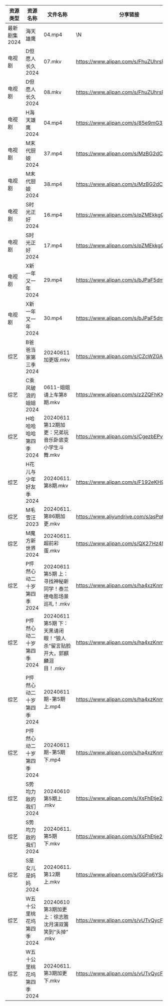 | 资源类型     | 资源名称            | 文件名称                                        | 分享链接                                      | 更新时间                |
| -------- | --------------- | ------------------------------------------- | ----------------------------------------- | ------------------- |
| 最新剧集2024 | 海天雄鹰            | 04.mp4                                      | \N                                        | 2024-06-11 22:09:16 |
| 电视剧      | D但愿人长久2024      | 07.mkv                                      | https://www.alipan.com/s/FhuZUhrsRyc      | 2024-06-11 00:05:12 |
| 电视剧      | D但愿人长久2024      | 08.mkv                                      | https://www.alipan.com/s/FhuZUhrsRyc      | 2024-06-11 00:05:11 |
| 电视剧      | H海天雄鹰2024       | 04.mp4                                      | https://www.alipan.com/s/85e9mG38ZwA      | 2024-06-11 22:05:23 |
| 电视剧      | M末代厨娘2024       | 37.mp4                                      | https://www.alipan.com/s/MzBG2dCbCix      | 2024-06-11 14:05:42 |
| 电视剧      | M末代厨娘2024       | 38.mp4                                      | https://www.alipan.com/s/MzBG2dCbCix      | 2024-06-11 14:05:42 |
| 电视剧      | S时光正好2024       | 16.mp4                                      | https://www.alipan.com/s/pZMEkkgQ5kg      | 2024-06-11 22:08:48 |
| 电视剧      | S时光正好2024       | 17.mp4                                      | https://www.alipan.com/s/pZMEkkgQ5kg      | 2024-06-11 22:08:48 |
| 电视剧      | X新一年又一年2024     | 29.mp4                                      | https://www.alipan.com/s/bJPaF5dmdbu      | 2024-06-11 20:06:35 |
| 电视剧      | X新一年又一年2024     | 30.mp4                                      | https://www.alipan.com/s/bJPaF5dmdbu      | 2024-06-11 20:06:35 |
| 综艺       | B爸爸当家第三季2024    | 20240611加更版.mkv                             | https://www.alipan.com/s/CZcWZGAe35k      | 2024-06-11 16:06:56 |
| 综艺       | C乘风破浪的姐姐2024    | 0611-姐姐请上车第8期.mkv                           | https://www.alipan.com/s/z2ZQFhKX5nR      | 2024-06-11 16:07:03 |
| 综艺       | H哈哈哈哈哈第四季2024   | 20240611第12期加更：兄弟玩音乐卧底变小学生斗舞.mkv            | https://www.alipan.com/s/CgezbEPvmVp      | 2024-06-11 16:07:11 |
| 综艺       | H花儿与少年好友季2024   | 20240611.第8期.mkv                            | https://www.alipan.com/s/F192eKH9dMy      | 2024-06-11 16:07:18 |
| 综艺       | M毛雪汪2023        | 20240611.第86期加更.mkv                         | https://www.aliyundrive.com/s/asPqfgPRqAg | 2024-06-11 16:07:30 |
| 综艺       | M魔方新世界2024      | 20240611.超前彩蛋.mkv                           | https://www.alipan.com/s/QX27Hz4Mb8P      | 2024-06-11 16:07:36 |
| 综艺       | P怦然心动二十岁第四季2024 | 20240611 第5期 上：寻找神秘新同学！泰兰德电影场景巡礼！.mkv       | https://www.alipan.com/s/ha4xzKnmVsm      | 2024-06-11 16:07:43 |
| 综艺       | P怦然心动二十岁第四季2024 | 20240611 第5期 下：天黑请闭眼！“狼人杀”留言贴脸开大，郭麒麟泪目！.mkv | https://www.alipan.com/s/ha4xzKnmVsm      | 2024-06-11 16:07:42 |
| 综艺       | P怦然心动二十岁第四季2024 | 20240611期-第5期上.mp4                          | https://www.alipan.com/s/ha4xzKnmVsm      | 2024-06-11 14:08:29 |
| 综艺       | P怦然心动二十岁第四季2024 | 20240611期-第5期下.mp4                          | https://www.alipan.com/s/ha4xzKnmVsm      | 2024-06-11 14:08:29 |
| 综艺       | S势均力敌的我们2024    | 20240610第5期上 .mkv                           | https://www.alipan.com/s/XsFhEtje2h7      | 2024-06-11 08:07:34 |
| 综艺       | S势均力敌的我们2024    | 20240611.第5期下.mkv                           | https://www.alipan.com/s/XsFhEtje2h7      | 2024-06-11 20:07:39 |
| 综艺       | S是女儿是妈妈2024     | 20240611.第12期上.mkv                          | https://www.alipan.com/s/GGFq6YSak3R      | 2024-06-11 16:07:50 |
| 综艺       | W五十公里桃花坞第四季2024 | 20240610第3期加更上：徐志胜沈月演双簧笑到“头掉” .mkv          | https://www.alipan.com/s/vUTvQycFkAZ      | 2024-06-11 16:07:58 |
| 综艺       | W五十公里桃花坞第四季2024 | 20240611.第3期加更下.mkv                         | https://www.alipan.com/s/vUTvQycFkAZ      | 2024-06-11 20:07:48 |
